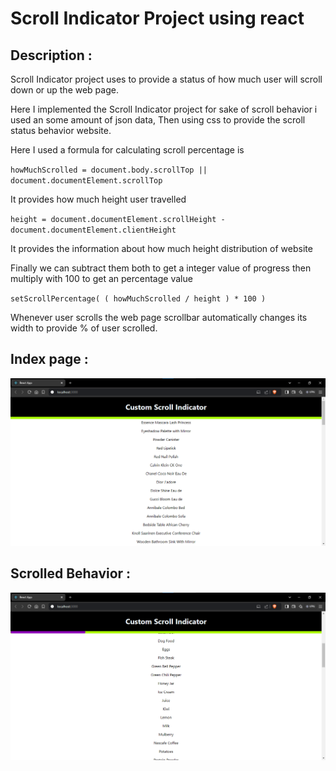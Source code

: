 # Scroll Indicator Project using react

## Description :

Scroll Indicator project uses to provide a status of how much user will scroll down or up the web page.

Here I implemented the Scroll Indicator project for sake of scroll behavior i used an some amount of json data, Then using css to provide the scroll status behavior website.

Here I used a formula for calculating scroll percentage is

`howMuchScrolled = document.body.scrollTop || document.documentElement.scrollTop`

It provides how much height user travelled

`height = document.documentElement.scrollHeight - document.documentElement.clientHeight`

It provides the information about how much height distribution of website

Finally we can subtract them both to get a integer value of progress then multiply with 100 to get an percentage value

`setScrollPercentage( ( howMuchScrolled / height ) * 100 )`

Whenever user scrolls the web page scrollbar automatically changes its width to provide % of user scrolled.

## Index page :

![alt text](./images/image%20copy.png)

## Scrolled Behavior :

![alt text](./images/image.png)
